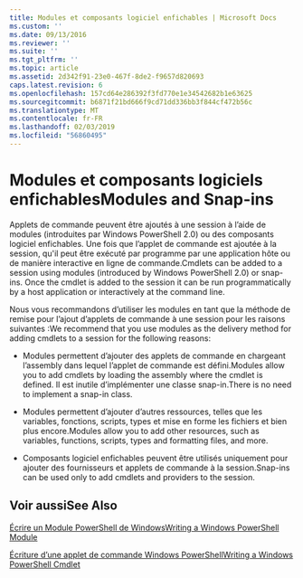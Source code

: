 ```yaml
---
title: Modules et composants logiciel enfichables | Microsoft Docs
ms.custom: ''
ms.date: 09/13/2016
ms.reviewer: ''
ms.suite: ''
ms.tgt_pltfrm: ''
ms.topic: article
ms.assetid: 2d342f91-23e0-467f-8de2-f9657d820693
caps.latest.revision: 6
ms.openlocfilehash: 157cd64e286392f3fd770e1e34542682b1e63625
ms.sourcegitcommit: b6871f21bd666f9cd71dd336bb3f844cf472b56c
ms.translationtype: MT
ms.contentlocale: fr-FR
ms.lasthandoff: 02/03/2019
ms.locfileid: "56860495"
---
```

# <a name="modules-and-snap-ins"></a><span data-ttu-id="05508-102">Modules et composants logiciels enfichables</span><span class="sxs-lookup"><span data-stu-id="05508-102">Modules and Snap-ins</span></span>

<span data-ttu-id="05508-103">Applets de commande peuvent être ajoutés à une session à l’aide de modules (introduites par Windows PowerShell 2.0) ou des composants logiciel enfichables. Une fois que l’applet de commande est ajoutée à la session, qu'il peut être exécuté par programme par une application hôte ou de manière interactive en ligne de commande.</span><span class="sxs-lookup"><span data-stu-id="05508-103">Cmdlets can be added to a session using modules (introduced by Windows PowerShell 2.0) or snap-ins. Once the cmdlet is added to the session it can be run programmatically by a host application or interactively at the command line.</span></span>

<span data-ttu-id="05508-104">Nous vous recommandons d’utiliser les modules en tant que la méthode de remise pour l’ajout d’applets de commande à une session pour les raisons suivantes :</span><span class="sxs-lookup"><span data-stu-id="05508-104">We recommend that you use modules as the delivery method for adding cmdlets to a session for the following reasons:</span></span>

- <span data-ttu-id="05508-105">Modules permettent d’ajouter des applets de commande en chargeant l’assembly dans lequel l’applet de commande est défini.</span><span class="sxs-lookup"><span data-stu-id="05508-105">Modules allow you to add cmdlets by loading the assembly where the cmdlet is defined.</span></span> <span data-ttu-id="05508-106">Il est inutile d’implémenter une classe snap-in.</span><span class="sxs-lookup"><span data-stu-id="05508-106">There is no need to implement a snap-in class.</span></span>

- <span data-ttu-id="05508-107">Modules permettent d’ajouter d’autres ressources, telles que les variables, fonctions, scripts, types et mise en forme les fichiers et bien plus encore.</span><span class="sxs-lookup"><span data-stu-id="05508-107">Modules allow you to add other resources, such as variables, functions, scripts, types and formatting files, and more.</span></span>

- <span data-ttu-id="05508-108">Composants logiciel enfichables peuvent être utilisés uniquement pour ajouter des fournisseurs et applets de commande à la session.</span><span class="sxs-lookup"><span data-stu-id="05508-108">Snap-ins can be used only to add cmdlets and providers to the session.</span></span>

## <a name="see-also"></a><span data-ttu-id="05508-109">Voir aussi</span><span class="sxs-lookup"><span data-stu-id="05508-109">See Also</span></span>

[<span data-ttu-id="05508-110">Écrire un Module PowerShell de Windows</span><span class="sxs-lookup"><span data-stu-id="05508-110">Writing a Windows PowerShell Module</span></span>](../module/writing-a-windows-powershell-module.md)

[<span data-ttu-id="05508-111">Écriture d’une applet de commande Windows PowerShell</span><span class="sxs-lookup"><span data-stu-id="05508-111">Writing a Windows PowerShell Cmdlet</span></span>](./writing-a-windows-powershell-cmdlet.md)
